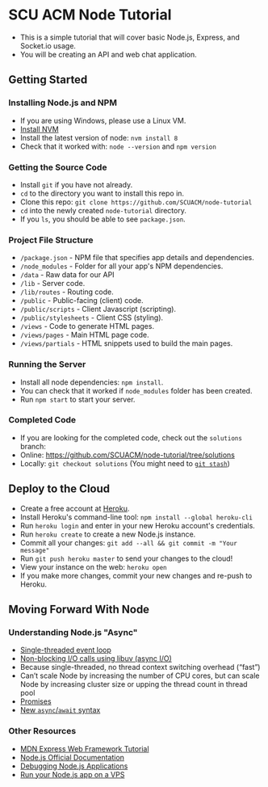 # SCU ACM Node Tutorial
+ This is a simple tutorial that will cover basic Node.js, Express, and Socket.io usage.
+ You will be creating an API and web chat application.

## Getting Started

### Installing Node.js and NPM
+ If you are using Windows, please use a Linux VM.
+ [Install NVM](https://github.com/creationix/nvm#install-script)
+ Install the latest version of node: `nvm install 8`
+ Check that it worked with: `node --version` and `npm version`

### Getting the Source Code
+ Install `git` if you have not already.
+ `cd` to the directory you want to install this repo in.
+ Clone this repo: `git clone https://github.com/SCUACM/node-tutorial`
+ `cd` into the newly created `node-tutorial` directory.
+ If you `ls`, you should be able to see `package.json`.

### Project File Structure
+ `/package.json` - NPM file that specifies app details and dependencies.
+ `/node_modules` - Folder for all your app's NPM dependencies.
+ `/data` - Raw data for our API
+ `/lib` - Server code.
+ `/lib/routes` - Routing code.
+ `/public` - Public-facing (client) code.
+ `/public/scripts` - Client Javascript (scripting).
+ `/public/stylesheets` - Client CSS (styling).
+ `/views` - Code to generate HTML pages.
+ `/views/pages` - Main HTML page code.
+ `/views/partials` - HTML snippets used to build the main pages.

### Running the Server
+ Install all node dependencies: `npm install`.
+ You can check that it worked if `node_modules` folder has been created.
+ Run `npm start` to start your server.

### Completed Code
+ If you are looking for the completed code, check out the `solutions` branch:
+ Online: https://github.com/SCUACM/node-tutorial/tree/solutions
+ Locally: `git checkout solutions` (You might need to [`git stash`](https://git-scm.com/docs/git-stash))

## Deploy to the Cloud
+ Create a free account at [Heroku](https://www.heroku.com/).
+ Install Heroku's command-line tool: `npm install --global heroku-cli`
+ Run `heroku login` and enter in your new Heroku account's credentials.
+ Run `heroku create` to create a new Node.js instance.
+ Commit all your changes: `git add --all && git commit -m "Your message"`
+ Run `git push heroku master` to send your changes to the cloud!
+ View your instance on the web: `heroku open`
+ If you make more changes, commit your new changes and re-push to Heroku.

## Moving Forward With Node

### Understanding Node.js "Async"
+ [Single-threaded event loop](https://nodejs.org/en/docs/guides/event-loop-timers-and-nexttick/)
+ [Non-blocking I/O calls using libuv (async I/O)](https://nodejs.org/en/docs/guides/blocking-vs-non-blocking/)
+ Because single-threaded, no thread context switching overhead (“fast”)
+ Can’t scale Node by increasing the number of CPU cores, but can scale Node by increasing cluster size or upping the thread count in thread pool
+ [Promises](https://developer.mozilla.org/en-US/docs/Web/JavaScript/Guide/Using_promises)
+ [New `async`/`await` syntax](https://developer.mozilla.org/en-US/docs/Web/JavaScript/Reference/Statements/async_function)

### Other Resources
+ [MDN Express Web Framework Tutorial](https://developer.mozilla.org/en-US/docs/Learn/Server-side/Express_Nodejs)
+ [Node.js Official Documentation](https://nodejs.org/en/docs/)
+ [Debugging Node.js Applications](https://nodejs.org/en/docs/guides/debugging-getting-started/)
+ [Run your Node.js app on a VPS](https://medium.com/@utkarsh_verma/configure-nginx-as-a-web-server-and-reverse-proxy-for-nodejs-application-on-aws-ubuntu-16-04-server-872922e21d38)
